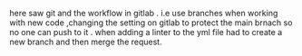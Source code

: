 
here saw git and the workflow in gitlab . i.e use branches when working with new code ,changing the setting on gitlab to protect the main brnach so no one can push to it . when adding a linter to the yml file had to create a new branch and then merge the request.